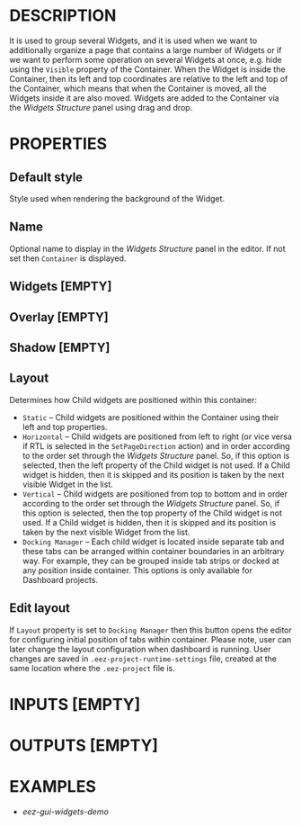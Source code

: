 # DESCRIPTION

It is used to group several Widgets, and it is used when we want to additionally organize a page that contains a large number of Widgets or if we want to perform some operation on several Widgets at once, e.g. hide using the `Visible` property of the Container. When the Widget is inside the Container, then its left and top coordinates are relative to the left and top of the Container, which means that when the Container is moved, all the Widgets inside it are also moved. Widgets are added to the Container via the _Widgets Structure_ panel using drag and drop.

# PROPERTIES

## Default style

Style used when rendering the background of the Widget.

## Name

Optional name to display in the _Widgets Structure_ panel in the editor. If not set then `Container` is displayed.

## Widgets [EMPTY]


## Overlay [EMPTY]


## Shadow [EMPTY]


## Layout

Determines how Child widgets are positioned within this container:

-   `Static` – Child widgets are positioned within the Container using their left and top properties.
-   `Horizontal` – Child widgets are positioned from left to right (or vice versa if RTL is selected in the `SetPageDirection` action) and in order according to the order set through the _Widgets Structure_ panel. So, if this option is selected, then the left property of the Child widget is not used. If a Child widget is hidden, then it is skipped and its position is taken by the next visible Widget in the list.
-   `Vertical` – Child widgets are positioned from top to bottom and in order according to the order set through the _Widgets Structure_ panel. So, if this option is selected, then the top property of the Child widget is not used. If a Child widget is hidden, then it is skipped and its position is taken by the next visible Widget from the list.
-   `Docking Manager` – Each child widget is located inside separate tab and these tabs can be arranged within container boundaries in an arbitrary way. For example, they can be grouped inside tab strips or docked at any position inside container. This options is only available for Dashboard projects.

## Edit layout

If `Layout` property is set to `Docking Manager` then this button opens the editor for configuring initial position of tabs within container. Please note, user can later change the layout configuration when dashboard is running. User changes are saved in `.eez-project-runtime-settings` file, created at the same location where the `.eez-project` file is.

# INPUTS [EMPTY]

# OUTPUTS [EMPTY]

# EXAMPLES

-   _eez-gui-widgets-demo_
